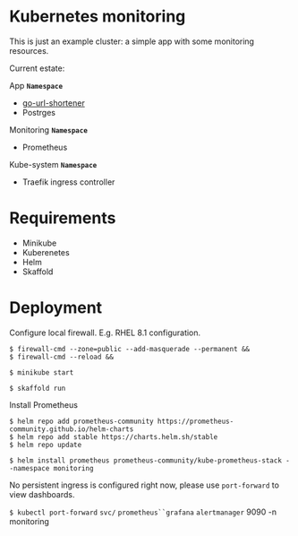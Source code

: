 # Kubernetes monitoring

This is just an example cluster: a simple app with some monitoring resources. 

Current estate:

App **`Namespace`**
* [go-url-shortener](https://github.com/xcoulon/go-url-shortener)
* Postrges

Monitoring **`Namespace`**
* Prometheus

Kube-system **`Namespace`**
* Traefik ingress controller

# Requirements

* Minikube
* Kuberenetes 
* Helm
* Skaffold


# Deployment

Configure local firewall. E.g. RHEL 8.1 configuration.
```
$ firewall-cmd --zone=public --add-masquerade --permanent &&
$ firewall-cmd --reload &&
```

```
$ minikube start 
```



```
$ skaffold run
```

Install Prometheus

```
$ helm repo add prometheus-community https://prometheus-community.github.io/helm-charts
$ helm repo add stable https://charts.helm.sh/stable
$ helm repo update
```

```
$ helm install prometheus prometheus-community/kube-prometheus-stack --namespace monitoring
```

No persistent ingress is configured right now, please use `port-forward` to view dashboards. 

`$ kubectl port-forward` `svc/` `prometheus``grafana` `alertmanager` 9090 -n monitoring
```

